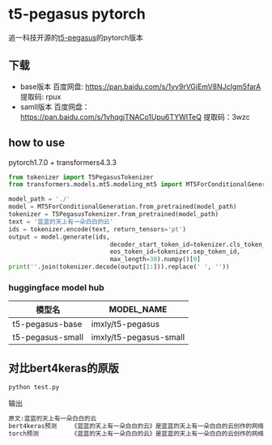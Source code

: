 # t5-pegasus pytorch
追一科技开源的[t5-pegasus](https://github.com/ZhuiyiTechnology/t5-pegasus)的pytorch版本
## 下载

- base版本  百度网盘: https://pan.baidu.com/s/1yv9rVGjEmV8NJcIgm5farA 提取码: rpux
- samll版本 百度网盘：https://pan.baidu.com/s/1vhqgjTNACo1Upu6TYWITeQ 提取码：3wzc
## how to use
pytorch1.7.0 + transformers4.3.3

```python
from tokenizer import T5PegasusTokenizer
from transformers.models.mt5.modeling_mt5 import MT5ForConditionalGeneration

model_path = './'
model = MT5ForConditionalGeneration.from_pretrained(model_path)
tokenizer = T5PegasusTokenizer.from_pretrained(model_path)
text = '蓝蓝的天上有一朵白白的云'
ids = tokenizer.encode(text, return_tensors='pt')
output = model.generate(ids,
                            decoder_start_token_id=tokenizer.cls_token_id,
                            eos_token_id=tokenizer.sep_token_id,
                            max_length=30).numpy()[0]
print(''.join(tokenizer.decode(output[1:])).replace(' ', ''))
```
### huggingface model hub

|  模型名	   | MODEL_NAME  |
|  ----  | ----  |
| t5-pegasus-base  | imxly/t5-pegasus |
| t5-pegasus-small  | imxly/t5-pegasus-small |

## 对比bert4keras的原版
```
python test.py
```
输出
```python
原文:蓝蓝的天上有一朵白白的云
bert4keras预测	《蓝蓝的天上有一朵白白的云》是蓝蓝的天上有一朵白白的云创作的网络小说，发表于
torch预测     	《蓝蓝的天上有一朵白白的云》是蓝蓝的天上有一朵白白的云创作的网络小说，发表于
```